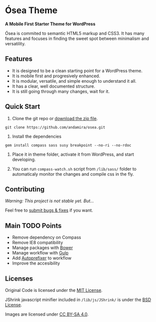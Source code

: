 # Ósea Theme

**A Mobile First Starter Theme for WordPress**

Ósea is commited to semantic HTML5 markup and CSS3. It has many features and focuses in finding the sweet spot between minimalism and versatility.

## Features

- It is designed to be a clean starting point for a WordPress theme.
- It is mobile first and progresively enhanced.
- It is modular, versatile, and simple enough to understand it all.
- It has a clear, well documented structure.
- It is still going through many changes, wait for it.


## Quick Start

1. Clone the git repo or [download the zip file](https://github.com/andamira/osea/archive/master.zip).

  `git clone https://github.com/andamira/osea.git`

1. Install the dependencies

  `gem install compass sass susy breakpoint --no-ri --no-rdoc`

1. Place it in theme folder, activate it from WordPress, and start developing.

1. You can run `compass-watch.sh` script from `/lib/sass/` folder to automaticaly monitor the changes and compile css in the fly.


## Contributing

_Warning: This project is not stable yet. But..._

Feel free to [submit bugs & fixes](https://github.com/andamira/osea/issues) if you want.

## Main TODO Points

- Remove dependency on Compass
- Remove IE8 compatibility
- Manage packages with [Bower](http://bower.io)
- Manage workflow  with [Gulp](http://gulpjs.com/)
- Add [Autoprefixer](https://github.com/postcss/autoprefixer) to workflow
- Improve the accesibility

## Licenses

Original Code is licensed under the [MIT License](http://opensource.org/licenses/MIT).

JShrink javascript minifier included in `/lib/js/JShrink/` is under the [BSD License](https://github.com/tedious/JShrink/blob/master/LICENSE).

Images are licensed under [CC BY-SA 4.0](https://creativecommons.org/licenses/by-sa/4.0/).


